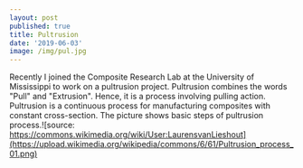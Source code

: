 ```yaml
---
layout: post
published: true
title: Pultrusion
date: '2019-06-03'
image: /img/pul.jpg
---
```



Recently I joined the Composite Research Lab at the University of Mississippi to work on a pultrusion project. Pultrusion combines the words "Pull" and "Extrusion". Hence, it is a process involving pulling action. Pultrusion is a continuous process for manufacturing composites with constant cross-section. The picture shows basic steps of pultrusion process.![source: https://commons.wikimedia.org/wiki/User:LaurensvanLieshout](https://upload.wikimedia.org/wikipedia/commons/6/61/Pultrusion_process_01.png)
